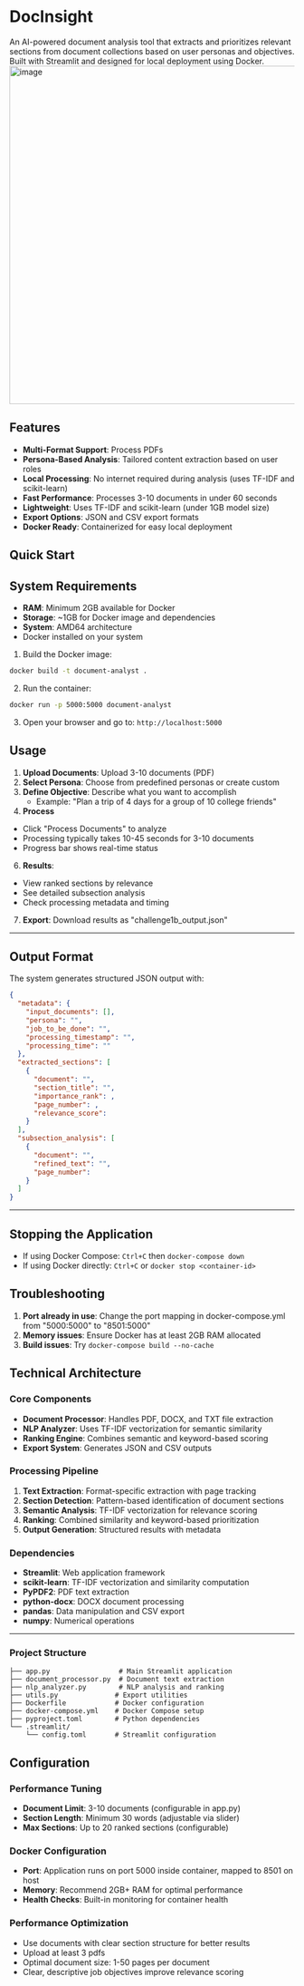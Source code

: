 # DocInsight
An AI-powered document analysis tool that extracts and prioritizes relevant sections from document collections based on user personas and objectives. Built with Streamlit and designed for local deployment using Docker.
<img width="1569" height="597" alt="image" src="https://github.com/user-attachments/assets/722f39f0-b8ee-4b34-9a37-f9b4315f3998" />

## Features

- **Multi-Format Support**: Process PDFs
- **Persona-Based Analysis**: Tailored content extraction based on user roles
- **Local Processing**: No internet required during analysis (uses TF-IDF and scikit-learn)
- **Fast Performance**: Processes 3-10 documents in under 60 seconds
- **Lightweight**: Uses TF-IDF and scikit-learn (under 1GB model size)
- **Export Options**: JSON and CSV export formats
- **Docker Ready**: Containerized for easy local deployment

## Quick Start

## System Requirements

- **RAM**: Minimum 2GB available for Docker
- **Storage**: ~1GB for Docker image and dependencies
- **System**: AMD64 architecture
- Docker installed on your system

1. Build the Docker image:

```bash
docker build -t document-analyst .
```

2. Run the container:

```bash
docker run -p 5000:5000 document-analyst
```

3. Open your browser and go to: `http://localhost:5000`

## Usage

1. **Upload Documents**: Upload 3-10 documents (PDF)
2. **Select Persona**: Choose from predefined personas or create custom
3. **Define Objective**: Describe what you want to accomplish
   - Example: "Plan a trip of 4 days for a group of 10 college friends"
5. **Process**
  - Click "Process Documents" to analyze
  - Processing typically takes 10-45 seconds for 3-10 documents
  - Progress bar shows real-time status

6. **Results**:
  - View ranked sections by relevance
  - See detailed subsection analysis
  - Check processing metadata and timing
    
7. **Export**: Download results as "challenge1b_output.json"

---

## Output Format

The system generates structured JSON output with:

```json
{
  "metadata": {
    "input_documents": [],
    "persona": "",
    "job_to_be_done": "",
    "processing_timestamp": "",
    "processing_time": ""
  },
  "extracted_sections": [
    {
      "document": "",
      "section_title": "",
      "importance_rank": ,
      "page_number": ,
      "relevance_score":
    }
  ],
  "subsection_analysis": [
    {
      "document": "",
      "refined_text": "",
      "page_number": 
    }
  ]
}
```
---
## Stopping the Application

- If using Docker Compose: `Ctrl+C` then `docker-compose down`
- If using Docker directly: `Ctrl+C` or `docker stop <container-id>`

## Troubleshooting

1. **Port already in use**: Change the port mapping in docker-compose.yml from "5000:5000" to "8501:5000"
2. **Memory issues**: Ensure Docker has at least 2GB RAM allocated
3. **Build issues**: Try `docker-compose build --no-cache`

## Technical Architecture

### Core Components

- **Document Processor**: Handles PDF, DOCX, and TXT file extraction
- **NLP Analyzer**: Uses TF-IDF vectorization for semantic similarity
- **Ranking Engine**: Combines semantic and keyword-based scoring
- **Export System**: Generates JSON and CSV outputs

### Processing Pipeline

1. **Text Extraction**: Format-specific extraction with page tracking
2. **Section Detection**: Pattern-based identification of document sections
3. **Semantic Analysis**: TF-IDF vectorization for relevance scoring
4. **Ranking**: Combined similarity and keyword-based prioritization
5. **Output Generation**: Structured results with metadata

### Dependencies

- **Streamlit**: Web application framework
- **scikit-learn**: TF-IDF vectorization and similarity computation
- **PyPDF2**: PDF text extraction
- **python-docx**: DOCX document processing
- **pandas**: Data manipulation and CSV export
- **numpy**: Numerical operations
---
### Project Structure

```
├── app.py                 # Main Streamlit application
├── document_processor.py  # Document text extraction
├── nlp_analyzer.py        # NLP analysis and ranking
├── utils.py              # Export utilities
├── Dockerfile            # Docker configuration
├── docker-compose.yml    # Docker Compose setup
├── pyproject.toml        # Python dependencies
└── .streamlit/
    └── config.toml       # Streamlit configuration
```

## Configuration

### Performance Tuning

- **Document Limit**: 3-10 documents (configurable in app.py)
- **Section Length**: Minimum 30 words (adjustable via slider)
- **Max Sections**: Up to 20 ranked sections (configurable)

### Docker Configuration

- **Port**: Application runs on port 5000 inside container, mapped to 8501 on host
- **Memory**: Recommend 2GB+ RAM for optimal performance
- **Health Checks**: Built-in monitoring for container health


### Performance Optimization

- Use documents with clear section structure for better results
- Upload at least 3 pdfs
- Optimal document size: 1-50 pages per document
- Clear, descriptive job objectives improve relevance scoring
